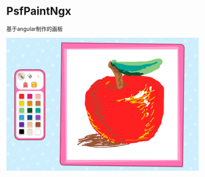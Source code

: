 # PsfPaintNgx

基于angular制作的画板

![效果图](https://github.com/pixelsf/psf-paint-ngx/raw/master/screenshots/screenshot_01.jpg)